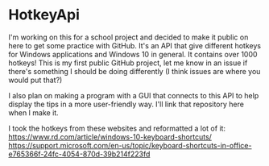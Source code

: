 # HotkeyApi

I'm working on this for a school project and decided to make it public on here to get some practice with GitHub.
It's an API that give different hotkeys for Windows applications and Windows 10 in general.
It contains over 1000 hotkeys!
This is my first public GitHub project, let me know in an issue if there's something I should be doing differently (I think issues are where you would put that?)

I also plan on making a program with a GUI that connects to this API to help display the tips in a more user-friendly way. I'll link that repository here when I make it.

I took the hotkeys from these websites and reformatted a lot of it:
https://www.rd.com/article/windows-10-keyboard-shortcuts/
https://support.microsoft.com/en-us/topic/keyboard-shortcuts-in-office-e765366f-24fc-4054-870d-39b214f223fd
